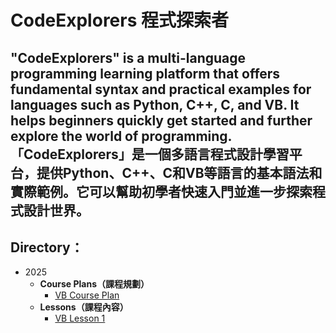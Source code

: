 # CodeExplorers 程式探索者

"CodeExplorers" is a multi-language programming learning platform that offers fundamental syntax and practical examples for languages such as Python, C++, C, and VB. It helps beginners quickly get started and further explore the world of programming.
「CodeExplorers」是一個多語言程式設計學習平台，提供Python、C++、C和VB等語言的基本語法和實際範例。它可以幫助初學者快速入門並進一步探索程式設計世界。
---

## Directory：
- 2025
  - **Course Plans（課程規劃）**
    - [VB Course Plan](./VB_Course_Plan.md)
  - **Lessons（課程內容）**
    - [VB Lesson 1](./VB_Lesson_1.md)
